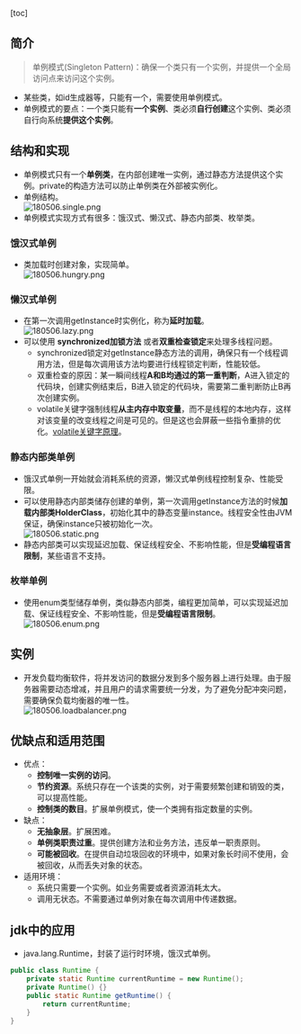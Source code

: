 [toc]
## 简介 ##
> 单例模式(Singleton Pattern)：确保一个类只有一个实例，并提供一个全局访问点来访问这个实例。

- 某些类，如id生成器等，只能有一个，需要使用单例模式。
- 单例模式的要点：一个类只能有**一个实例**、类必须**自行创建**这个实例、类必须自行向系统**提供这个实例**。

## 结构和实现 ##
- 单例模式只有一个**单例类**，在内部创建唯一实例，通过静态方法提供这个实例。private的构造方法可以防止单例类在外部被实例化。
- 单例结构。<br>![180506.single.png](https://img-blog.csdn.net/20180506170806416)
- 单例模式实现方式有很多：饿汉式、懒汉式、静态内部类、枚举类。

### 饿汉式单例 ###
- 类加载时创建对象，实现简单。<br>![180506.hungry.png](https://img-blog.csdn.net/20180506170900299)

### 懒汉式单例 ###
- 在第一次调用getInstance时实例化，称为**延时加载**。<br>![180506.lazy.png](https://img-blog.csdn.net/2018050617102084)
- 可以使用 **synchronized加锁方法** 或者**双重检查锁定**来处理多线程问题。
    - synchronized锁定对getInstance静态方法的调用，确保只有一个线程调用方法，但是每次调用该方法均要进行线程锁定判断，性能较低。
    - 双重检查的原因：某一瞬间线程**A和B均通过的第一重判断**，A进入锁定的代码块，创建实例结束后，B进入锁定的代码块，需要第二重判断防止B再次创建实例。
    - volatile关键字强制线程**从主内存中取变量**，而不是线程的本地内存，这样对该变量的改变线程之间是可见的。但是这也会屏蔽一些指令重排的优化。[volatile关键字原理](https://blog.csdn.net/qq_40369829/article/details/78476412#volatile关键字)。

### 静态内部类单例 ###
- 饿汉式单例一开始就会消耗系统的资源，懒汉式单例线程控制复杂、性能受限。
- 可以使用静态内部类储存创建的单例，第一次调用getInstance方法的时候**加载内部类HolderClass**，初始化其中的静态变量instance。线程安全性由JVM保证，确保instance只被初始化一次。<br>![180506.static.png](https://img-blog.csdn.net/20180506171115358)
- 静态内部类可以实现延迟加载、保证线程安全、不影响性能，但是**受编程语言限制**，某些语言不支持。

### 枚举单例 ###
- 使用enum类型储存单例，类似静态内部类，编程更加简单，可以实现延迟加载、保证线程安全、不影响性能，但是**受编程语言限制**。<br>![180506.enum.png](https://img-blog.csdn.net/20180506171153407)

## 实例 ##
- 开发负载均衡软件，将并发访问的数据分发到多个服务器上进行处理。由于服务器需要动态增减，并且用户的请求需要统一分发，为了避免分配冲突问题，需要确保负载均衡器的唯一性。<br>![180506.loadbalancer.png](https://img-blog.csdn.net/20180506182241341)

## 优缺点和适用范围 ##
- 优点：
    - **控制唯一实例的访问**。
    - **节约资源**。系统只存在一个该类的实例，对于需要频繁创建和销毁的类，可以提高性能。
    - **控制类的数目**。扩展单例模式，使一个类拥有指定数量的实例。
- 缺点：
    - **无抽象层**。扩展困难。
    - **单例类职责过重**。提供创建方法和业务方法，违反单一职责原则。
    - **可能被回收**。在提供自动垃圾回收的环境中，如果对象长时间不使用，会被回收，从而丢失对象的状态。
- 适用环境：
    - 系统只需要一个实例。如业务需要或者资源消耗太大。
    - 调用无状态。不需要通过单例对象在每次调用中传递数据。

## jdk中的应用 ##
- java.lang.Runtime，封装了运行时环境，饿汉式单例。
```java
public class Runtime {
    private static Runtime currentRuntime = new Runtime();
    private Runtime() {}
    public static Runtime getRuntime() {
        return currentRuntime;
    }
}
```
